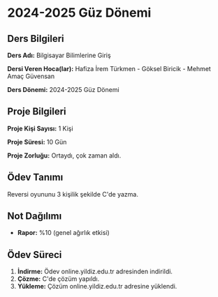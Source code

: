 # 2024-2025 Güz Dönemi

## Ders Bilgileri
**Ders Adı:** Bilgisayar Bilimlerine Giriş

**Dersi Veren Hoca(lar):** Hafiza İrem Türkmen - Göksel Biricik - Mehmet Amaç Güvensan

**Ders Dönemi:** 2024-2025 Güz Dönemi  

## Proje Bilgileri

**Proje Kişi Sayısı:** 1 Kişi

**Proje Süresi:** 10 Gün

**Proje Zorluğu:** Ortaydı, çok zaman aldı.

## Ödev Tanımı
Reversi oyununu 3 kişilik şekilde C'de yazma.

## Not Dağılımı
* **Rapor:** %10 (genel ağırlık etkisi)

## Ödev Süreci
1. **İndirme:** Ödev online.yildiz.edu.tr adresinden indirildi.
1. **Çözme:** C'de çözüm yapıldı.
1. **Yükleme:** Çözüm online.yildiz.edu.tr adresine yüklendi.
